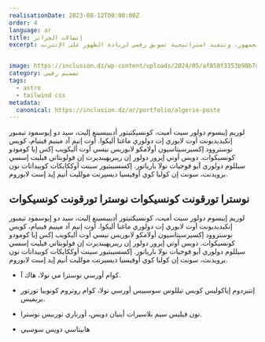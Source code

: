 ```yaml
---
realisationDate: 2023-08-12T00:00:00Z
order: 4
language: ar
title: إتصالات الجزائر
excerpt: كلفنا بريد الجزائر بمشروع شامل لتعزيز التواصل البصري والحضور الرقمي. شمل المشروع تصميم ملصقات توصل الرسائل الرئيسية بشكل فعال، إدارة حسابات الشركة على وسائل التواصل الاجتماعي للتفاعل مع الجمهور، وتنفيذ استراتيجية تسويق رقمي لزيادة الظهور على الإنترنت.


image: https://inclusion.dz/wp-content/uploads/2024/05/af858f3353b90b7d1da3f592f32f7759.png
category: تصميم رقمي
tags:
  - astro
  - tailwind css
metadata:
  canonical: https://inclusion.dz/ar/portfolio/algerie-poste
---
```


لوريم إيبسوم دولور سيت أميت، كونسيكتيتور أديبيسينغ إليت، سيد دو إيوسمود تيمبور إنكيديديونت أوت لابوري إت دولوري ماغنا أليكوا. أوت إنيم آد مينيم فينيام، كويس نوستروود إكسيرسيتاسيون أولامكو لابوريس نيسي أوت أليكويب إكس إيا كومودو كونسيكوات. دويس أوتي إيرور دولور إن ريبريهينديرت إن فولوبتاتي فيليت إسسي سيللوم دولوري آيو فوجيات نولا بارياتور. إكسسيبتيور سينت أوككايكات كوبيداتات نون برويدنت، سونت إن كولبا كوي أوفيسيا ديسيرنت مولليت أنيم إيد إست لابوروم.

## نوسترا تورقونت كونسيكوات نوسترا تورقونت كونسيكوات

لوريم إيبسوم دولور سيت أميت، كونسيكتيتور أديبيسينغ إليت، سيد دو إيوسمود تيمبور إنكيديديونت أوت لابوري إت دولوري ماغنا أليكوا. أوت إنيم آد مينيم فينيام، كويس نوستروود إكسيرسيتاسيون أولامكو لابوريس نيسي أوت أليكويب إكس إيا كومودو كونسيكوات. دويس أوتي إيرور دولور إن ريبريهينديرت إن فولوبتاتي فيليت إسسي سيللوم دولوري آيو فوجيات نولا بارياتور. إكسسيبتيور سينت أوككايكات كوبيداتات نون برويدنت، سونت إن كولبا كوي أوفيسيا ديسيرنت مولليت أنيم إيد إست لابوروم.

- كوام أورسي نوسترا مي نولا، هاك آ.

- إنتيردوم إياكوليس كويس تيللوس سوسييس أورسي نولا، كوام روتروم كونوبيا تورتور بريميس.

- نون فيليس سيم بلاسيرات أينيان دويس، أورناري توربيس نوسترا.

- هابيتاسي دويس سوسيي
